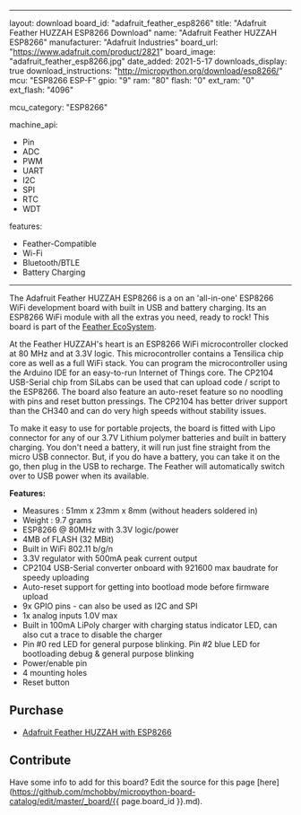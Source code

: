 
---
layout: download
board_id: "adafruit_feather_esp8266"
title: "Adafruit Feather HUZZAH ESP8266 Download"
name: "Adafruit Feather HUZZAH ESP8266"
manufacturer: "Adafruit Industries"
board_url: "https://www.adafruit.com/product/2821"
board_image: "adafruit_feather_esp8266.jpg"
date_added: 2021-5-17
downloads_display: true
download_instructions: "http://micropython.org/download/esp8266/"
mcu: "ESP8266 ESP-F"
gpio: "9"
ram: "80"
flash: "0"
ext_ram: "0"
ext_flash: "4096"

mcu_category: "ESP8266"

machine_api:
  - Pin
  - ADC
  - PWM
  - UART
  - I2C
  - SPI
  - RTC
  - WDT

features:
  - Feather-Compatible
  - Wi-Fi
  - Bluetooth/BTLE
  - Battery Charging
---

The Adafruit Feather HUZZAH ESP8266 is a on an 'all-in-one' ESP8266 WiFi development board with built in USB and battery charging. Its an ESP8266 WiFi module with all the extras you need, ready to rock! This board is part of the [Feather EcoSystem](https://www.adafruit.com/category/777).

At the Feather HUZZAH's heart is an ESP8266 WiFi microcontroller clocked at 80 MHz and at 3.3V logic. This microcontroller contains a Tensilica chip core as well as a full WiFi stack. You can program the microcontroller using the Arduino IDE for an easy-to-run Internet of Things core. The CP2104 USB-Serial chip from SiLabs can be used that can upload code / script to the ESP8266. The board also feature an auto-reset feature so no noodling with pins and reset button pressings. The CP2104 has better driver support than the CH340 and can do very high speeds without stability issues.

To make it easy to use for portable projects, the board is fitted with Lipo connector for any of our 3.7V Lithium polymer batteries and built in battery charging. You don't need a battery, it will run just fine straight from the micro USB connector. But, if you do have a battery, you can take it on the go, then plug in the USB to recharge. The Feather will automatically switch over to USB power when its available.


**Features:**
* Measures : 51mm x 23mm x 8mm  (without headers soldered in)
* Weight : 9.7 grams
* ESP8266 @ 80MHz with 3.3V logic/power
* 4MB of FLASH (32 MBit)
* Built in WiFi 802.11 b/g/n
* 3.3V regulator with 500mA peak current output
* CP2104 USB-Serial converter onboard with 921600 max baudrate for speedy uploading
* Auto-reset support for getting into bootload mode before firmware upload
* 9x GPIO pins - can also be used as I2C and SPI
* 1x analog inputs 1.0V max
* Built in 100mA LiPoly charger with charging status indicator LED, can also cut a trace to disable the charger
* Pin #0 red LED for general purpose blinking. Pin #2 blue LED for bootloading debug & general purpose blinking
* Power/enable pin
* 4 mounting holes
* Reset button

## Purchase
* [Adafruit Feather HUZZAH with ESP8266](https://www.adafruit.com/product/2821)

## Contribute

Have some info to add for this board? Edit the source for this page [here](https://github.com/mchobby/micropython-board-catalog/edit/master/_board/{{ page.board_id }}.md).


